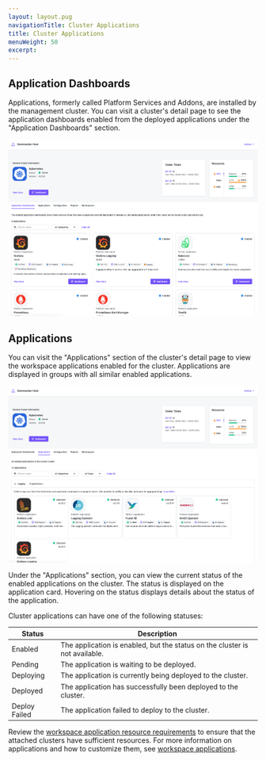 ```yaml
---
layout: layout.pug
navigationTitle: Cluster Applications
title: Cluster Applications
menuWeight: 50
excerpt:
---
```


## Application Dashboards

Applications, formerly called Platform Services and Addons, are installed by the management cluster. You can visit a cluster's detail page to see the application dashboards enabled from the deployed applications under the "Application Dashboards" section.

![Cluster Detail Page - Application Dashboards](../../img/cluster-detail-page.png)

## Applications

You can visit the "Applications" section of the cluster's detail page to view the workspace applications enabled for the cluster. Applications are displayed in groups with all similar enabled applications.

![Cluster Detail Page - Applications](../../img/cluster-detail-page-applications.png)

Under the "Applications" section, you can view the current status of the enabled applications on the cluster. The status is displayed on the application card. Hovering on the status displays details about the status of the application.

Cluster applications can have one of the following statuses:

| Status        | Description                                                                 |
| ------------- | --------------------------------------------------------------------------- |
| Enabled       | The application is enabled, but the status on the cluster is not available. |
| Pending       | The application is waiting to be deployed.                                  |
| Deploying     | The application is currently being deployed to the cluster.                 |
| Deployed      | The application has successfully been deployed to the cluster.              |
| Deploy Failed | The application failed to deploy to the cluster.                            |

Review the [workspace application resource requirements][application_req] to ensure that the attached clusters have sufficient resources. For more information on applications and how to customize them, see [workspace applications][workspace_applications].

[workspace_applications]: ../../workspaces/applications/platform-applications/
[application_req]: ../../workspaces/applications/platform-applications/platform-service-requirements/
